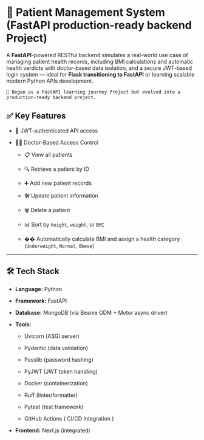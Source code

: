 # 🧠 Patient Management System  (FastAPI production-ready backend  Project)

A **FastAPI**-powered RESTful backend simulates a real-world use case of managing patient health records, including BMI calculations and automatic health verdicts with doctor-based data isolation, and a secure JWT-based login system — ideal for **Flask transitioning to FastAPI** or learning  scalable modern Python APIs development.

    📌 Began as a FastAPI learning journey Project but evolved into a production-ready backend project.



## ✅ Key Features

-   🔐 JWT-authenticated API access
    
-   👨‍⚕️ Doctor-Based Access Control
      -   📋 View all patients
    
      -   🔍 Retrieve a patient by ID
    
      -   ➕ Add new patient records
    
      -   🛠 Update patient information
    
      -   🗑 Delete a patient
    
      -   📊 Sort by `height`, `weight`, or `BMI`
    
      -   �� Automatically calculate BMI and assign a health category (`Underweight`, `Normal`, `Obese`)
    

----------

## 🛠 Tech Stack

-   **Language:** Python
    
-   **Framework:** FastAPI
    
-   **Database:** MongoDB (via Beanie ODM + Motor async driver)
    
-   **Tools:**
    
    -   Uvicorn (ASGI server)
        
    -   Pydantic (data validation)
        
    -   Passlib (password hashing)
        
    -   PyJWT (JWT token handling)
        
    -   Docker (containerization)
        
    -   Ruff (linter/formatter)
        
    -   Pytest (test framework)
    
    -  GitHub Actions ( CI/CD Integration )
    
        
-   **Frontend:** Next.js (integrated)